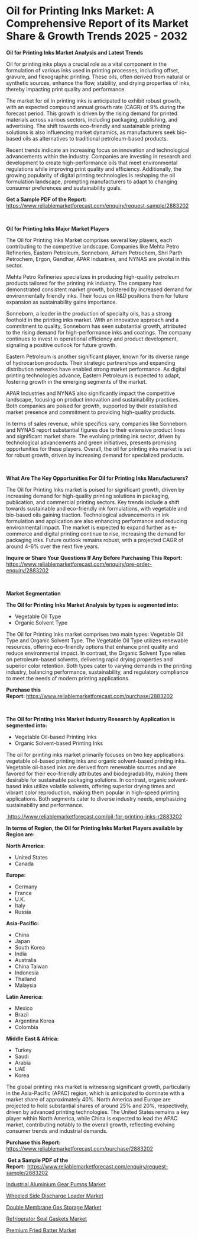 <p><h1>Oil for Printing Inks Market: A Comprehensive Report of its Market Share & Growth Trends 2025 - 2032</h1></p><p><strong>Oil for Printing Inks Market Analysis and Latest Trends</strong></p>
<p><p>Oil for printing inks plays a crucial role as a vital component in the formulation of various inks used in printing processes, including offset, gravure, and flexographic printing. These oils, often derived from natural or synthetic sources, enhance the flow, stability, and drying properties of inks, thereby impacting print quality and performance.</p><p>The market for oil in printing inks is anticipated to exhibit robust growth, with an expected compound annual growth rate (CAGR) of 9% during the forecast period. This growth is driven by the rising demand for printed materials across various sectors, including packaging, publishing, and advertising. The shift towards eco-friendly and sustainable printing solutions is also influencing market dynamics, as manufacturers seek bio-based oils as alternatives to traditional petroleum-based products.</p><p>Recent trends indicate an increasing focus on innovation and technological advancements within the industry. Companies are investing in research and development to create high-performance oils that meet environmental regulations while improving print quality and efficiency. Additionally, the growing popularity of digital printing technologies is reshaping the oil formulation landscape, prompting manufacturers to adapt to changing consumer preferences and sustainability goals.</p></p>
<p><strong>Get a Sample PDF of the Report:&nbsp;</strong> <a href="https://www.reliablemarketforecast.com/enquiry/request-sample/2883202?utm_campaign=1890&utm_medium=2&utm_source=Github&utm_content=ia&utm_term=13032025&utm_id=oil-for-printing-inks">https://www.reliablemarketforecast.com/enquiry/request-sample/2883202</a></p>
<p>&nbsp;</p>
<p><strong>Oil for Printing Inks Major Market Players</strong></p>
<p><p>The Oil for Printing Inks Market comprises several key players, each contributing to the competitive landscape. Companies like Mehta Petro Refineries, Eastern Petroleum, Sonneborn, Arham Petrochem, Shri Parth Petrochem, Ergon, Gandhar, APAR Industries, and NYNAS are pivotal in this sector.</p><p>Mehta Petro Refineries specializes in producing high-quality petroleum products tailored for the printing ink industry. The company has demonstrated consistent market growth, bolstered by increased demand for environmentally friendly inks. Their focus on R&D positions them for future expansion as sustainability gains importance.</p><p>Sonneborn, a leader in the production of specialty oils, has a strong foothold in the printing inks market. With an innovative approach and a commitment to quality, Sonneborn has seen substantial growth, attributed to the rising demand for high-performance inks and coatings. The company continues to invest in operational efficiency and product development, signaling a positive outlook for future growth.</p><p>Eastern Petroleum is another significant player, known for its diverse range of hydrocarbon products. Their strategic partnerships and expanding distribution networks have enabled strong market performance. As digital printing technologies advance, Eastern Petroleum is expected to adapt, fostering growth in the emerging segments of the market.</p><p>APAR Industries and NYNAS also significantly impact the competitive landscape, focusing on product innovation and sustainability practices. Both companies are poised for growth, supported by their established market presence and commitment to providing high-quality products.</p><p>In terms of sales revenue, while specifics vary, companies like Sonneborn and NYNAS report substantial figures due to their extensive product lines and significant market share. The evolving printing ink sector, driven by technological advancements and green initiatives, presents promising opportunities for these players. Overall, the oil for printing inks market is set for robust growth, driven by increasing demand for specialized products.</p></p>
<p>&nbsp;</p>
<p><strong>What Are The Key Opportunities For Oil for Printing Inks Manufacturers?</strong></p>
<p><p>The Oil for Printing Inks market is poised for significant growth, driven by increasing demand for high-quality printing solutions in packaging, publication, and commercial printing sectors. Key trends include a shift towards sustainable and eco-friendly ink formulations, with vegetable and bio-based oils gaining traction. Technological advancements in ink formulation and application are also enhancing performance and reducing environmental impact. The market is expected to expand further as e-commerce and digital printing continue to rise, increasing the demand for packaging inks. Future outlook remains robust, with a projected CAGR of around 4-6% over the next five years.</p></p>
<p><strong>Inquire or Share Your Questions If Any Before Purchasing This Report:</strong> <a href="https://www.reliablemarketforecast.com/enquiry/pre-order-enquiry/2883202?utm_campaign=1890&utm_medium=2&utm_source=Github&utm_content=ia&utm_term=13032025&utm_id=oil-for-printing-inks">https://www.reliablemarketforecast.com/enquiry/pre-order-enquiry/2883202</a></p>
<p>&nbsp;</p>
<p><strong>Market Segmentation</strong></p>
<p><strong>The Oil for Printing Inks Market Analysis by types is segmented into:</strong></p>
<p><ul><li>Vegetable Oil Type</li><li>Organic Solvent Type</li></ul></p>
<p><p>The Oil for Printing Inks market comprises two main types: Vegetable Oil Type and Organic Solvent Type. The Vegetable Oil Type utilizes renewable resources, offering eco-friendly options that enhance print quality and reduce environmental impact. In contrast, the Organic Solvent Type relies on petroleum-based solvents, delivering rapid drying properties and superior color retention. Both types cater to varying demands in the printing industry, balancing performance, sustainability, and regulatory compliance to meet the needs of modern printing applications.</p></p>
<p><strong>Purchase this Report:&nbsp;</strong><a href="https://www.reliablemarketforecast.com/purchase/2883202?utm_campaign=1890&utm_medium=2&utm_source=Github&utm_content=ia&utm_term=13032025&utm_id=oil-for-printing-inks">https://www.reliablemarketforecast.com/purchase/2883202</a></p>
<p>&nbsp;</p>
<p><strong>The Oil for Printing Inks Market Industry Research by Application is segmented into:</strong></p>
<p><ul><li>Vegetable Oil-based Printing Inks</li><li>Organic Solvent-based Printing Inks</li></ul></p>
<p><p>The oil for printing inks market primarily focuses on two key applications: vegetable oil-based printing inks and organic solvent-based printing inks. Vegetable oil-based inks are derived from renewable sources and are favored for their eco-friendly attributes and biodegradability, making them desirable for sustainable packaging solutions. In contrast, organic solvent-based inks utilize volatile solvents, offering superior drying times and vibrant color reproduction, making them popular in high-speed printing applications. Both segments cater to diverse industry needs, emphasizing sustainability and performance.</p></p>
<p><a href="https://www.reliablemarketforecast.com/oil-for-printing-inks-r2883202?utm_campaign=1890&utm_medium=2&utm_source=Github&utm_content=ia&utm_term=13032025&utm_id=oil-for-printing-inks">&nbsp;https://www.reliablemarketforecast.com/oil-for-printing-inks-r2883202</a></p>
<p><strong>In terms of Region, the Oil for Printing Inks Market Players available by Region are:</strong></p>
<p>
    <p> <strong> North America: </strong>
        <ul>
            <li>United States</li>
            <li>Canada</li>
        </ul>
        </p> 
    <p> <strong> Europe: </strong>
        <ul>
            <li>Germany</li>
            <li>France</li>
            <li>U.K.</li>
            <li>Italy</li>
            <li>Russia</li>
        </ul>
        </p> 
    <p> <strong> Asia-Pacific: </strong>
        <ul>
            <li>China</li>
            <li>Japan</li>
            <li>South Korea</li>
            <li>India</li>
            <li>Australia</li>
            <li>China Taiwan</li>
            <li>Indonesia</li>
            <li>Thailand</li>
            <li>Malaysia</li>
        </ul>
        </p> 
    <p> <strong> Latin America: </strong>
        <ul>
            <li>Mexico</li>
            <li>Brazil</li>
            <li>Argentina Korea</li>
            <li>Colombia</li>
        </ul>
        </p> 
    <p> <strong> Middle East & Africa: </strong>
        <ul>
            <li>Turkey</li>
            <li>Saudi</li>
            <li>Arabia</li>
            <li>UAE</li>
            <li>Korea</li>
        </ul>
    </p>
    </p>
<p><p>The global printing inks market is witnessing significant growth, particularly in the Asia-Pacific (APAC) region, which is anticipated to dominate with a market share of approximately 40%. North America and Europe are projected to hold substantial shares of around 25% and 20%, respectively, driven by advanced printing technologies. The United States remains a key player within North America, while China is expected to lead the APAC market, contributing notably to the overall growth, reflecting evolving consumer trends and industrial demands.</p></p>
<p><strong>Purchase this Report: </strong><a href="https://www.reliablemarketforecast.com/purchase/2883202?utm_campaign=1890&utm_medium=2&utm_source=Github&utm_content=ia&utm_term=13032025&utm_id=oil-for-printing-inks">https://www.reliablemarketforecast.com/purchase/2883202</a></p>
<p>&nbsp;<strong>Get a Sample PDF of the Report:&nbsp;&nbsp;</strong><a href="https://www.reliablemarketforecast.com/enquiry/request-sample/2883202?utm_campaign=1890&utm_medium=2&utm_source=Github&utm_content=ia&utm_term=13032025&utm_id=oil-for-printing-inks">https://www.reliablemarketforecast.com/enquiry/request-sample/2883202</a></p>
<p><strong></strong></p>
<p><p><a href="https://github.com/wantadhagino/Market-Research-Report-List-1/blob/main/industrial-aluminium-gear-pumps-market.md?utm_campaign=1890&utm_medium=2&utm_source=Github&utm_content=ia&utm_term=13032025&utm_id=oil-for-printing-inks">Industrial Aluminium Gear Pumps Market</a></p><p><a href="https://github.com/stunzkocotpv/Market-Research-Report-List-1/blob/main/wheeled-side-discharge-loader-market.md?utm_campaign=1890&utm_medium=2&utm_source=Github&utm_content=ia&utm_term=13032025&utm_id=oil-for-printing-inks">Wheeled Side Discharge Loader Market</a></p><p><a href="https://github.com/lelahokendo/Market-Research-Report-List-1/blob/main/double-membrane-gas-storage-market.md?utm_campaign=1890&utm_medium=2&utm_source=Github&utm_content=ia&utm_term=13032025&utm_id=oil-for-printing-inks">Double Membrane Gas Storage Market</a></p><p><a href="https://github.com/iwanesucices/Market-Research-Report-List-1/blob/main/refrigerator-seal-gaskets-market.md?utm_campaign=1890&utm_medium=2&utm_source=Github&utm_content=ia&utm_term=13032025&utm_id=oil-for-printing-inks">Refrigerator Seal Gaskets Market</a></p><p><a href="https://github.com/hatlepigna2s/Market-Research-Report-List-1/blob/main/premium-fried-batter-market.md?utm_campaign=1890&utm_medium=2&utm_source=Github&utm_content=ia&utm_term=13032025&utm_id=oil-for-printing-inks">Premium Fried Batter Market</a></p></p>